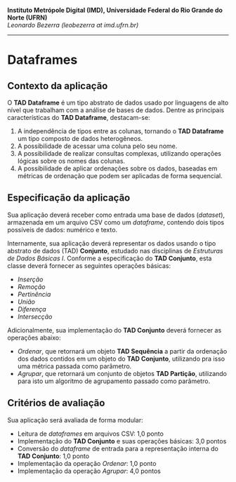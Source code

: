 **Instituto Metrópole Digital (IMD), Universidade Federal do Rio Grande do Norte (UFRN)**  
*Leonardo Bezerra (leobezerra at imd.ufrn.br)*

---

# Dataframes

## Contexto da aplicação

O **TAD Dataframe** é um tipo abstrato de dados usado por linguagens de alto nível que trabalham com a análise de bases de dados. Dentre as principais características do **TAD Dataframe**, destacam-se:

1. A independência de tipos entre as colunas, tornando o **TAD Dataframe** um tipo composto de dados heterogêneos.
1. A possibilidade de acessar uma coluna pelo seu nome.
1. A possibilidade de realizar consultas complexas, utilizando operações lógicas sobre os nomes das colunas.
1. A possibilidade de aplicar ordenações sobre os dados, baseadas em métricas de ordenação que podem ser aplicadas de forma sequencial.

## Especificação da aplicação

Sua aplicação deverá receber como entrada uma base de dados (*dataset*), armazenada em um arquivo CSV como um *dataframe*, contendo dois tipos possíveis de dados: numérico e texto.

Internamente, sua aplicação deverá representar os dados usando o tipo abstrato de dados (TAD) **Conjunto**, estudado nas disciplinas de *Estruturas de Dados Básicas I*.
Conforme a especificação do **TAD Conjunto**, esta classe deverá fornecer as seguintes operações básicas:
* *Inserção*
* *Remoção*
* *Pertinência*
* *União*
* *Diferença*
* *Intersecção*

Adicionalmente, sua implementação do **TAD Conjunto** deverá fornecer as operações abaixo: 
* *Ordenar*, que retornará um objeto **TAD Sequência** a partir da ordenação dos dados contidos em um objeto do **TAD Conjunto**, utilizando pra isso uma métrica passada como parâmetro.
* *Agrupar*, que retornará um conjunto de objetos **TAD Partição**, utilizando para isto um algoritmo de agrupamento passado como parâmetro. 

## Critérios de avaliação

Sua aplicação será avaliada de forma modular:

* Leitura de *dataframes* em arquivos CSV: 1,0 ponto
* Implementação do **TAD Conjunto** e suas operações básicas: 3,0 pontos
* Conversão do *dataframe* de entrada para a representação interna do **TAD Conjunto**: 1,0 ponto
* Implementação da operação *Ordenar*: 1,0 ponto
* Implementação da operação *Agrupar*: 4,0 pontos
